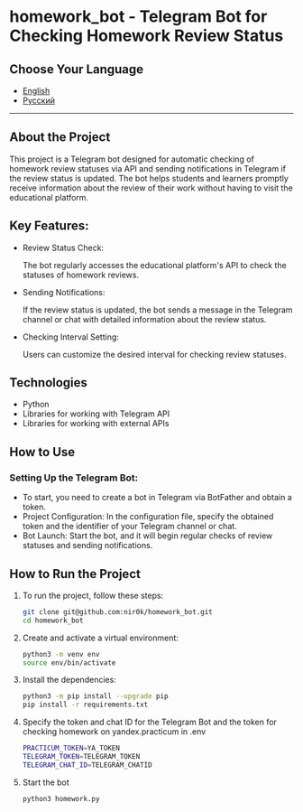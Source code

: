 # homework_bot - Telegram Bot for Checking Homework Review Status

## Choose Your Language

- [English](README.md)
- [Русский](README.ru.md)

---

## About the Project
This project is a Telegram bot designed for automatic checking of homework review statuses via API and sending notifications in Telegram if the review status is updated. The bot helps students and learners promptly receive information about the review of their work without having to visit the educational platform.

## Key Features:
- Review Status Check:

    The bot regularly accesses the educational platform's API to check the statuses of homework reviews.

- Sending Notifications:

    If the review status is updated, the bot sends a message in the Telegram channel or chat with detailed information about the review status.

- Checking Interval Setting:

    Users can customize the desired interval for checking review statuses.

## Technologies
- Python
- Libraries for working with Telegram API
- Libraries for working with external APIs

## How to Use
### Setting Up the Telegram Bot:
- To start, you need to create a bot in Telegram via BotFather and obtain a token.
- Project Configuration: In the configuration file, specify the obtained token and the identifier of your Telegram channel or chat.
- Bot Launch: Start the bot, and it will begin regular checks of review statuses and sending notifications.


## How to Run the Project
1. To run the project, follow these steps:

    ```sh
    git clone git@github.com:nir0k/homework_bot.git
    cd homework_bot
    ```

2. Create and activate a virtual environment:

    ```sh
    python3 -m venv env
    source env/bin/activate
    ```

3. Install the dependencies:

    ```sh
    python3 -m pip install --upgrade pip
    pip install -r requirements.txt
    ```

4. Specify the token and chat ID for the Telegram Bot and the token for checking homework on yandex.practicum in .env

    ```sh
    PRACTICUM_TOKEN=YA_TOKEN
    TELEGRAM_TOKEN=TELEGRAM_TOKEN
    TELEGRAM_CHAT_ID=TELEGRAM_CHATID
    ```

5. Start the bot

    ```sh
    python3 homework.py
    ```
